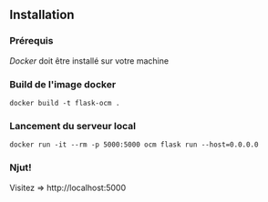 ## Installation

### Prérequis

*Docker* doit être installé sur votre machine

### Build de l'image docker

`docker build -t flask-ocm .`

### Lancement du serveur local 

`docker run -it --rm -p 5000:5000 ocm flask run --host=0.0.0.0`

### Njut!

Visitez => http://localhost:5000